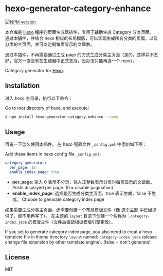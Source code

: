 # hexo-generator-category-enhance

[![NPM version](https://badge.fury.io/js/hexo-generator-category-enhance.svg)](http://badge.fury.io/js/hexo-generator-category-enhance)

本仓库是 [Hexo] 程序的页面生成器插件，专用于辅助生成 Category 分类页面。
通过本插件，并结合 hexo 相应的布局模版，可以实现生成所有分类的页面，以及分类的主页面，并可以定制每页显示的文章数。

通过本插件，不再需要通过生成 page 的方式生成分类主页面（是的，这样并不友好，官方一直没有在生成器中正式支持，没办法只能再造一个 repo）。

Category generator for [Hexo].

## Installation

进入 hexo 主目录，执行以下命令：

Go to root directory of hexo, and execute:

``` bash
$ npm install hexo-generator-category-enhance --save
```

## Usage

再说一下怎么使用本插件。
在 hexo 配置文件 `_config.yml` 中添加如下项：

Add these items in hexo config file `_config.yml`:

```yaml
category_generator:
  per_page: 10
  enable_index_page: true
```
- **per_page**: 
  输入 0 表示不分页，输入正整数表示分页时每页显示的文章数。
  Posts displayed per page. (0 = disable pagination)
- **enable_index_page**: 
  选择是否生成分类主页面，true 表示生成，false 不生成。
  Choose to genarate category index page
  
如果需要生成分类主页面，还需要创建一个布局模版文件（像 [这个主题](https://github.com/pmtao/hexo-theme-typography) 中已经提供了，就不用再写了）。
在主题的 `layout` 目录下创建一个名称为：`category-index.jade` 的模版文件（文件后缀请根据模版引擎更改）。

If you set to generate category index page, you also need to creat a hexo templete file in theme directory  `layout` named: `category-index.jade` (please change file extension by other template engine). (false = don't generate)

## License

MIT

[Hexo]: http://hexo.io/